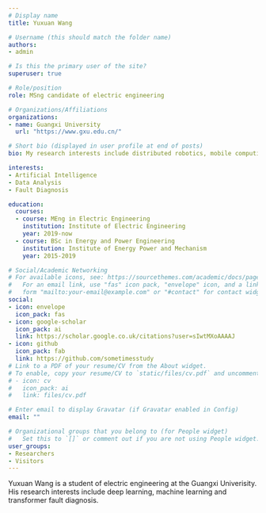 ```yaml
---
# Display name
title: Yuxuan Wang

# Username (this should match the folder name)
authors:
- admin

# Is this the primary user of the site?
superuser: true

# Role/position
role: MSng candidate of electric engineering

# Organizations/Affiliations
organizations:
- name: Guangxi University
  url: "https://www.gxu.edu.cn/"

# Short bio (displayed in user profile at end of posts)
bio: My research interests include distributed robotics, mobile computing and programmable matter.

interests:
- Artificial Intelligence
- Data Analysis
- Fault Diagnosis

education:
  courses:
  - course: MEng in Electric Engineering
    institution: Institute of Electric Engineering
    year: 2019-now
  - course: BSc in Energy and Power Engineering
    institution: Institute of Energy Power and Mechanism
    year: 2015-2019

# Social/Academic Networking
# For available icons, see: https://sourcethemes.com/academic/docs/page-builder/#icons
#   For an email link, use "fas" icon pack, "envelope" icon, and a link in the
#   form "mailto:your-email@example.com" or "#contact" for contact widget.
social:
- icon: envelope
  icon_pack: fas
- icon: google-scholar
  icon_pack: ai
  link: https://scholar.google.co.uk/citations?user=sIwtMXoAAAAJ
- icon: github
  icon_pack: fab
  link: https://github.com/sometimesstudy
# Link to a PDF of your resume/CV from the About widget.
# To enable, copy your resume/CV to `static/files/cv.pdf` and uncomment the lines below.
# - icon: cv
#   icon_pack: ai
#   link: files/cv.pdf

# Enter email to display Gravatar (if Gravatar enabled in Config)
email: ""

# Organizational groups that you belong to (for People widget)
#   Set this to `[]` or comment out if you are not using People widget.
user_groups:
- Researchers
- Visitors
---
```


Yuxuan Wang is a student of electric engineering at the Guangxi Univerisity. His research interests include deep learning, machine learning and transformer fault diagnosis.
